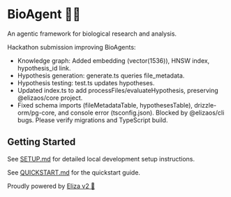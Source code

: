 # BioAgent 🤖🧬

An agentic framework for biological research and analysis.

Hackathon submission improving BioAgents:
- Knowledge graph: Added embedding (vector(1536)), HNSW index, hypothesis_id link.
- Hypothesis generation: generate.ts queries file_metadata.
- Hypothesis testing: test.ts updates hypotheses.
- Updated index.ts to add processFiles/evaluateHypothesis, preserving @elizaos/core project.
- Fixed schema imports (fileMetadataTable, hypothesesTable), drizzle-orm/pg-core, and console error (tsconfig.json).
Blocked by @elizaos/cli bugs. Please verify migrations and TypeScript build.

## Getting Started

See [SETUP.md](SETUP.md) for detailed local development setup instructions.

See [QUICKSTART.md](QUICKSTART.md) for the quickstart guide.

Proudly powered by [Eliza v2 🤖](https://github.com/elizaOS/eliza)
